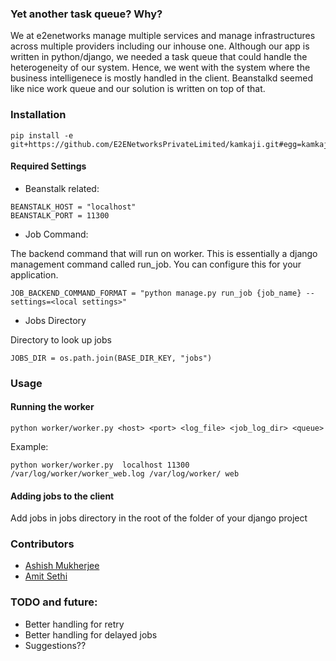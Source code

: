 ### Yet another task queue? Why?

We at e2enetworks manage multiple services and manage infrastructures across multiple providers including our inhouse one. Although our app is written in python/django, we needed a task queue that could handle the heterogeneity of our system. Hence, we went with the system where the business intelligenece is mostly handled in the client. Beanstalkd seemed like nice work queue and our solution is written on top of that.


### Installation

```
pip install -e git+https://github.com/E2ENetworksPrivateLimited/kamkaji.git#egg=kamkaji
```

#### Required Settings

- Beanstalk related:

```
BEANSTALK_HOST = "localhost"
BEANSTALK_PORT = 11300
```

- Job Command:

The backend command that will run on worker. This is essentially a django management command called run_job. You can configure this for your application.

```
JOB_BACKEND_COMMAND_FORMAT = "python manage.py run_job {job_name} --settings=<local settings>"
```

- Jobs Directory

Directory to look up jobs

```
JOBS_DIR = os.path.join(BASE_DIR_KEY, "jobs")
```


### Usage

#### Running the worker

```
python worker/worker.py <host> <port> <log_file> <job_log_dir> <queue>
```
Example:

```
python worker/worker.py  localhost 11300 /var/log/worker/worker_web.log /var/log/worker/ web
```

#### Adding jobs to the client

Add jobs in jobs directory in the root of the folder of your django project


### Contributors

- [Ashish Mukherjee](https://github.com/ashish-m-yh)
- [Amit Sethi](https://github.com/dusual)


### TODO and future:

- Better handling for retry
- Better handling for delayed jobs
- Suggestions??

